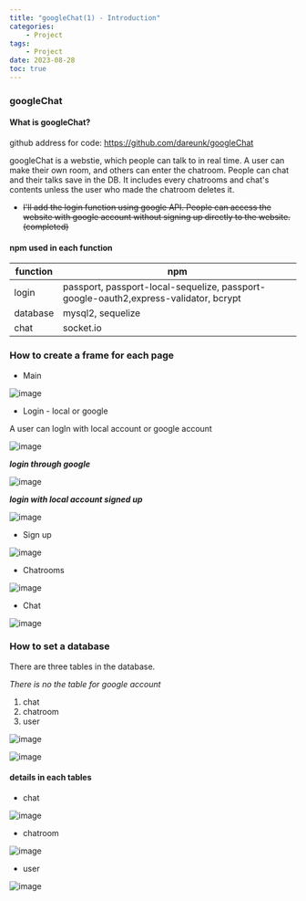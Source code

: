 ```yaml
---
title: "googleChat(1) - Introduction" 
categories:
    - Project
tags:
    - Project
date: 2023-08-28
toc: true
---
```


### googleChat


#### What is googleChat?

github address for code: <https://github.com/dareunk/googleChat>

googleChat is a webstie, which people can talk to in real time. A user can make their own room, and others can enter the chatroom. People can chat and their talks save in the DB. It includes every chatrooms and chat's contents unless the user who made the chatroom deletes it.

- ~~I'll add the login function using google API. People can access the website with google account without signing up directly to the website.(completed)~~


#### npm used in each function

| function | npm |
|----------|------------------------|
| login | passport, passport-local-sequelize, passport-google-oauth2,express-validator, bcrypt |
| database | mysql2, sequelize |
| chat | socket.io |


### How to create a frame for each page 


* Main 

![image](https://github.com/dareunk/dareunk.github.io/assets/83913407/ec780125-7067-4885-b205-0fc89d0287ce)

* Login - local or google

A user can logIn with local account or google account

![image](https://github.com/dareunk/dareunk.github.io/assets/83913407/e3c3ef62-57a6-44f8-b0ad-d4a297eba259)

**_login through google_**

![image](https://github.com/dareunk/dareunk.github.io/assets/83913407/2b50324c-75e3-4570-84f8-d88e82d5fea8)

**_login with local account signed up_**

![image](https://github.com/dareunk/dareunk.github.io/assets/83913407/222e4b36-e6df-4f2e-9ba3-d78c94229758)


* Sign up

![image](https://github.com/dareunk/dareunk.github.io/assets/83913407/93e5446c-5ff5-43f2-ad9a-6be5117ffcbe)


* Chatrooms

![image](https://github.com/dareunk/dareunk.github.io/assets/83913407/4c86d396-9015-4f3a-9db2-3a10ad057b37)


* Chat 

![image](https://github.com/dareunk/dareunk.github.io/assets/83913407/3e19bd3c-930f-4bb0-8157-70b7e7bc0f66)


### How to set a database

There are three tables in the database.

_There is no the table for google account_ 

1. chat 
2. chatroom
3. user 

![image](https://github.com/dareunk/dareunk.github.io/assets/83913407/f9a1e274-83d6-46fa-b919-ec0e27f79672)

![image](https://github.com/dareunk/dareunk.github.io/assets/83913407/e35dd749-a10c-4625-8cf9-dcf1c4076b20)


#### details in each tables 

* chat 

![image](https://github.com/dareunk/dareunk.github.io/assets/83913407/6ca28198-5a79-4a1b-8817-b1229616373c)

* chatroom

![image](https://github.com/dareunk/dareunk.github.io/assets/83913407/3a72ee5d-d84e-490a-8e95-5d7acfa31027)

* user

![image](https://github.com/dareunk/dareunk.github.io/assets/83913407/eae6473b-d23b-418c-a0de-93bb70e209cb)

